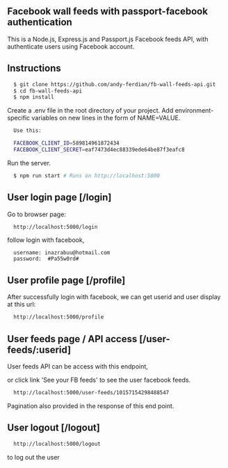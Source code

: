 ## Facebook wall feeds with passport-facebook authentication

This is a Node.js, Express.js and Passport.js Facebook feeds API, with authenticate users using Facebook account.

## Instructions

```bash
  $ git clone https://github.com/andy-ferdian/fb-wall-feeds-api.git
  $ cd fb-wall-feeds-api
  $ npm install
```

Create a .env file in the root directory of your project. Add environment-specific variables on new lines in the form of NAME=VALUE.

```bash
  Use this:

  FACEBOOK_CLIENT_ID=589814961872434
  FACEBOOK_CLIENT_SECRET=eaf7473d4ec88339ede64be87f3eafc8

```

Run the server.

```bash
  $ npm run start # Runs on http://localhost:5000
```

## User login page [/login]

Go to browser page:

```bash
  http://localhost:5000/login
```

follow login with facebook,

```
  username: inazrabuu@hotmail.com
  password:  #Pa55w0rd#
```

## User profile page [/profile]

After successfully login with facebook, we can get userid and user display at this url:

```bash
  http://localhost:5000/profile
```

## User feeds page / API access [/user-feeds/:userid]

User feeds API can be access with this endpoint,

or click link 'See your FB feeds' to see the user facebook feeds.

```bash
  http://localhost:5000/user-feeds/10157154298488547
```

Pagination also provided in the response of this end point.

## User logout [/logout]

```bash
  http://localhost:5000/logout
```

to log out the user
